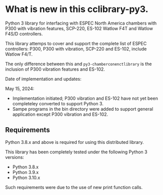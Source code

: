 # What is new in this cclibrary-py3. 

Python 3 library for interfacing with ESPEC North America chambers with P300 with vibration features, SCP-220, ES-102 Watlow F4T and Watlow F4S/D controllers.

This library attemps to cover and support the complete list of ESPEC controllers: P300, P300 with vibration, SCP-220 and ES-102, include Watlow F4/T. 

The only difference between this and ```py3-chamberconenctlibrary``` is the inclusion of P300 vibration features and ES-102. 

Date of implementation and updates: 

May 15, 2024: 

- Implementation initiated; P300 vibration and ES-102 have not yet been completeley converted to support Python 3.
- Sampe programs in the bin directory were added to support general application except P300 vibration and ES-102. 


## Requirements

Python 3.8.x and above is required for using this distributed library. 

This library has been completely tested under the following Python 3 versions: 

* Python 3.8.x
* Python 3.9.x
* Python 3.10.x

Such requirements were due to the use of new print function calls. 